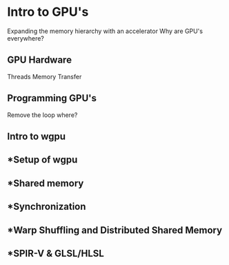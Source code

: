 # Intro to GPU's
Expanding the memory hierarchy with an accelerator
Why are GPU's everywhere?

## GPU Hardware
Threads
Memory
Transfer
## Programming GPU's
Remove the loop where?
## Intro to wgpu
## \*Setup of wgpu
## \*Shared memory
## \*Synchronization
## \*Warp Shuffling and Distributed Shared Memory
## \*SPIR-V & GLSL/HLSL
